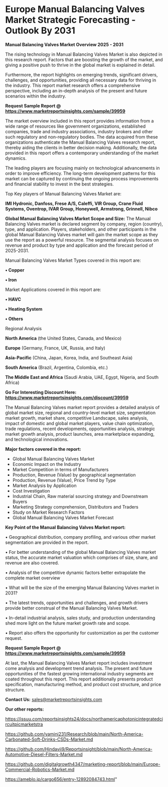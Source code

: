 # Europe Manual Balancing Valves Market Strategic Forecasting - Outlook By 2031

<Strong> Manual Balancing Valves Market Overview 2025 - 2031</strong>

The rising technology in Manual Balancing Valves Market is also depicted in this research report. Factors that are boosting the growth of the market, and giving a positive push to thrive in the global market is explained in detail.

Furthermore, the report highlights on emerging trends, significant drivers, challenges, and opportunities, providing all necessary data for thriving in the industry. This report market research offers a comprehensive perspective, including an in-depth analysis of the present and future scenarios within the industry.

<strong>Request Sample Report @ <a href=https://www.marketreportsinsights.com/sample/39959>https://www.marketreportsinsights.com/sample/39959</a></strong>

The market overview included in this report provides information from a wide range of resources like government organizations, established companies, trade and industry associations, industry brokers and other such regulatory and non-regulatory bodies. The data acquired from these organizations authenticate the Manual Balancing Valves research report, thereby aiding the clients in better decision making. Additionally, the data provided in this report offers a contemporary understanding of the market dynamics.

The leading players are focusing mainly on technological advancements in order to improve efficiency. The long-term development patterns for this market can be captured by continuing the ongoing process improvements and financial stability to invest in the best strategies.

Top Key players of Manual Balancing Valves Market are:

<strong>IMI Hydronic, Danfoss, Frese A/S, Caleffi, VIR Group, Crane Fluid Systems, Oventrop, IVAR Group, Honeywell, Armstrong, Grinnell, Nibco</strong>

<strong><b>Global Manual Balancing Valves Market Scope and Size:</b></strong>
The Manual Balancing Valves market is declared segment by company, region (country), type, and application. Players, stakeholders, and other participants in the global Manual Balancing Valves market will gain the market scope as they use the report as a powerful resource. The segmental analysis focuses on revenue and product by type and application and the forecast period of 2025-2031.

Manual Balancing Valves Market Types covered in this report are:

<strong>•  Copper

•  Iron</strong>

Market Applications covered in this report are:

<strong>•  HAVC

•  Heating System

•  Others</strong> 

Regional Analysis

<strong>North America</strong> (the United States, Canada, and Mexico)

<strong>Europe</strong> (Germany, France, UK, Russia, and Italy)

<strong>Asia-Pacific</strong> (China, Japan, Korea, India, and Southeast Asia)

<strong>South America</strong> (Brazil, Argentina, Colombia, etc.)

<strong>The Middle East and Africa</strong> (Saudi Arabia, UAE, Egypt, Nigeria, and South Africa)

<strong>Go For Interesting Discount Here: <a href=https://www.marketreportsinsights.com/discount/39959>https://www.marketreportsinsights.com/discount/39959</a></strong>

The Manual Balancing Valves market report provides a detailed analysis of global market size, regional and country-level market size, segmentation market growth, market share, competitive Landscape, sales analysis, impact of domestic and global market players, value chain optimization, trade regulations, recent developments, opportunities analysis, strategic market growth analysis, product launches, area marketplace expanding, and technological innovations.

<strong><b>Major factors covered in the report:</b></strong>
<ul>
  <li>Global Manual Balancing Valves Market </li>
  <li>Economic Impact on the Industry</li>
  <li>Market Competition in terms of Manufacturers</li>
  <li>Production, Revenue (Value) by geographical segmentation</li>
  <li>Production, Revenue (Value), Price Trend by Type</li>
  <li>Market Analysis by Application</li>
  <li>Cost Investigation</li>
  <li>Industrial Chain, Raw material sourcing strategy and Downstream Buyers</li>
  <li>Marketing Strategy comprehension, Distributors and Traders</li>
  <li>Study on Market Research Factors</li>
  <li>Global Manual Balancing Valves Market Forecast</li>
</ul>

<strong><b>Key Point of the Manual Balancing Valves Market report:</b></strong>

• Geographical distribution, company profiling, and various other market segmentation are provided in the report.

• For better understanding of the global Manual Balancing Valves market status, the accurate market valuation which comprises of size, share, and revenue are also covered.

• Analysis of the competitive dynamic factors better extrapolate the complete market overview

• What will be the size of the emerging Manual Balancing Valves market in 2031?

• The latest trends, opportunities and challenges, and growth drivers provide better construal of the Manual Balancing Valves Market.

• In-detail industrial analysis, sales study, and production understanding shed more light on the future market growth rate and scope.

• Report also offers the opportunity for customization as per the customer request.

<strong>Request Sample Report @ <a href=https://www.marketreportsinsights.com/sample/39959>https://www.marketreportsinsights.com/sample/39959</a></strong>

At last, the Manual Balancing Valves Market report includes investment come analysis and development trend analysis. The present and future opportunities of the fastest growing international industry segments are coated throughout this report. This report additionally presents product specification, manufacturing method, and product cost structure, and price structure.

<strong>Contact Us:</strong>
sales@marketreportsinsights.com

<strong>Our other reports:</strong>

<a href=https://issuu.com/reportsinsights24/docs/northamericaphotonicintegratedcircuitpicmarketstra>https://issuu.com/reportsinsights24/docs/northamericaphotonicintegratedcircuitpicmarketstra</a>

<a href=https://github.com/yamini231/Research/blob/main/North-America-Carbonated-Soft-Drinks-CSDs-Market.md>https://github.com/yamini231/Research/blob/main/North-America-Carbonated-Soft-Drinks-CSDs-Market.md</a>

<a href=https://github.com/Hindavii9/Reportsinsight/blob/main/North-America-Automotive-Diesel-Filters-Market.md>https://github.com/Hindavii9/Reportsinsight/blob/main/North-America-Automotive-Diesel-Filters-Market.md</a>

<a href=https://github.com/digitalgrowth4347/marketing-report/blob/main/Europe-Commercial-Robotics-Market.md>https://github.com/digitalgrowth4347/marketing-report/blob/main/Europe-Commercial-Robotics-Market.md</a>

<a href=https://ameblo.jp/cargo656/entry-12892084743.html>https://ameblo.jp/cargo656/entry-12892084743.html</a>"
